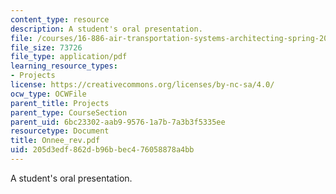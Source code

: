 ```yaml
---
content_type: resource
description: A student's oral presentation.
file: /courses/16-886-air-transportation-systems-architecting-spring-2004/205d3edf862db96bbec476058878a4bb_Onnee_rev.pdf
file_size: 73726
file_type: application/pdf
learning_resource_types:
- Projects
license: https://creativecommons.org/licenses/by-nc-sa/4.0/
ocw_type: OCWFile
parent_title: Projects
parent_type: CourseSection
parent_uid: 6bc23302-aab9-9576-1a7b-7a3b3f5335ee
resourcetype: Document
title: Onnee_rev.pdf
uid: 205d3edf-862d-b96b-bec4-76058878a4bb
---
```

A student's oral presentation.